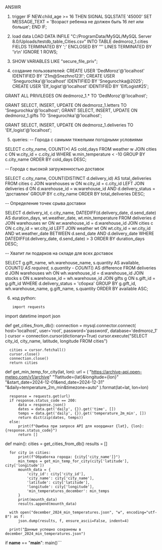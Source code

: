 ANSWR

1. trigger
   IF NEW.child_age >= 16 THEN
		SIGNAL SQLSTATE '45000'
        SET MESSAGE_TEXT = 'Возраст ребенка не должен быть 16 лет или больше';
    END IF;


2. load data
   LOAD DATA INFILE "C:/ProgramData/MySQL/MySQL Server 8.0/Uploads/testdb_table_Cities.csv"
  INTO TABLE dedmoroz_1.cities
  FIELDS TERMINATED BY ';'
  ENCLOSED BY '"'
  LINES TERMINATED BY '\r\n'
  IGNORE 1 ROWS;


3. SHOW VARIABLES LIKE "secure_file_priv";


4. создание пользователей:
  CREATE USER 'DedMoroz'@'localhost' IDENTIFIED BY 'Z1m@Snezhno123!';
  CREATE USER 'Snegurochka'@'localhost' IDENTIFIED BY 'Snegurochka@2025';
  CREATE USER 'Elf_logist'@'localhost' IDENTIFIED BY 'ElfLogist#25';
  
  GRANT ALL PRIVILEGES ON dedmoroz_1.* TO 'DedMoroz'@'localhost';
  
  GRANT SELECT, INSERT, UPDATE ON dedmoroz_1.letters TO 'Snegurochka'@'localhost';
  GRANT SELECT, INSERT, UPDATE ON dedmoroz_1.gifts TO 'Snegurochka'@'localhost';
  
  GRANT SELECT, INSERT, UPDATE ON dedmoroz_1.deliveries TO 'Elf_logist'@'localhost';


5. queries:
   --  Города с самыми тяжелыми погодными условиями

  SELECT c.city_name, COUNT(*) AS cold_days
  FROM weather w
  JOIN cities c ON w.city_id = c.city_id
  WHERE w.min_temperature < -10
  GROUP BY c.city_name
  ORDER BY cold_days DESC;
  
  
  --  Города с высокой загруженностью доставок
  
  SELECT c.city_name, COUNT(DISTINCT d.delivery_id) AS total_deliveries
  FROM cities c
  JOIN warehouses w ON w.city_id = c.city_id
  LEFT JOIN deliveries d ON d.warehouse_id = w.warehouse_id AND d.delivery_status = 'доставлен'
  GROUP BY c.city_name
  ORDER BY total_deliveries DESC;
  
  
  --  Определение точек срыва доставки
  
  SELECT  d.delivery_id, c.city_name, DATEDIFF(d.delivery_date, d.send_date) AS duration_days, wt.weather_date, wt.min_temperature
  FROM deliveries d
  JOIN warehouses wr ON wr.warehouse_id = d.warehouse_id
  JOIN cities c ON c.city_id = wr.city_id
  LEFT JOIN weather wt ON wt.city_id = wr.city_id AND wt.weather_date BETWEEN d.send_date AND d.delivery_date
  WHERE DATEDIFF(d.delivery_date, d.send_date) > 3
  ORDER BY duration_days DESC;
  
  
  -- Хватит ли подарков на складе для всех доставок
  
  SELECT g.gift_name, wh.warehouse_name, s.quantity AS available, COUNT(*) AS required, s.quantity - COUNT(*) AS difference
  FROM deliveries d
  JOIN warehouses wh ON wh.warehouse_id = d.warehouse_id
  JOIN stocks s ON s.warehouse_id = wh.warehouse_id
  JOIN gifts g ON s.gift_id = g.gift_id
  WHERE d.delivery_status = 'сборка'
  GROUP BY g.gift_id, wh.warehouse_name, g.gift_name, s.quantity
  ORDER BY available ASC;


6. код python:
   ```import mysql.connector
   import requests
  import datetime
  import json
  
  def get_cities_from_db():
      connection = mysql.connector.connect(
          host='localhost',
          user='root',
          password='password',
          database='dedmoroz_1'
      )
      cursor = connection.cursor(dictionary=True)
      cursor.execute("SELECT city_id, city_name, latitude, longitude FROM cities")
  
      cities = cursor.fetchall()
      cursor.close()
      connection.close()
      return cities
  
  def get_min_temp_for_city(lat, lon):
      url = (
          "https://archive-api.open-meteo.com/v1/archive"
          "?latitude={lat}&longitude={lon}"
          "&start_date=2024-12-01&end_date=2024-12-31"
          "&daily=temperature_2m_min&timezone=auto"
      ).format(lat=lat, lon=lon)
  
      response = requests.get(url)
      if response.status_code == 200:
          data = response.json()
          dates = data.get('daily', {}).get('time', [])
          temps = data.get('daily', {}).get('temperature_2m_min', [])
          return dict(zip(dates, temps))
      else:
          print(f"Ошибка при запросе API для координат {lat}, {lon}: {response.status_code}")
          return []
  
  def main():
      cities = get_cities_from_db()
      results = []
  
      for city in cities:
          print(f"Обработка города: {city['city_name']}")
          min_temps = get_min_temp_for_city(city['latitude'], city['longitude'])
          mounth_data = {
              'city_id': city['city_id'],
              'city_name': city['city_name'],
              'latitude': city['latitude'],
              'longitude': city['longitude'],
              'min_temperatures_december': min_temps
          }
          print(mounth_data)
          results.append(mounth_data)
  
      with open("december_2024_min_temperatures.json", "w", encoding="utf-8") as f:
          json.dump(results, f, ensure_ascii=False, indent=4)
  
      print("Данные успешно сохранены в december_2024_min_temperatures.json")
  
  if __name__ == "__main__":
      main()```
  
